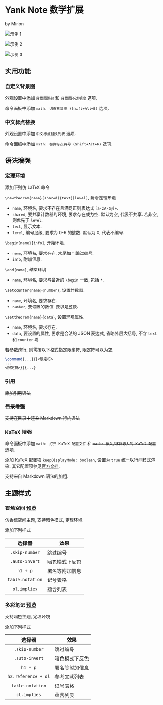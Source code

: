 # Yank Note 数学扩展

by Mirion

![示例 1](https://pic.superbed.cc/item/66d6af7bfcada11d374ab587.png)

![示例 2](https://pic.superbed.cc/item/66d6af7bfcada11d374ab58b.png)

![示例 3](https://pic.superbed.cc/item/66d6af7bfcada11d374ab590.png)

## 实用功能

### 自定义背景图

外观设置中添加 `背景图路径` 和 `背景图不透明度` 选项.

命令面板中添加 `math: 切换背景图 (Shift+Alt+B)` 选项.

### 中文标点替换

外观设置中添加 `中文标点替换列表` 选项.

命令面板中添加 `math: 替换标点符号 (Shift+Alt+F)` 选项.

## 语法增强

### 定理环境

添加下列仿 LaTeX 命令

`\newtheorem{name}[shared]{text}[level]`, 新增定理环境.

- `name`, 环境名, 要求不存在且满足正则表达式 `[a-zA-Z@]+`.
- `shared`, 要共享计数器的环境, 要求存在或为空. 默认为空, 代表不共享. 若非空, 则优先于 `level`.
- `text`, 显示文本.
- `level`, 编号层级, 要求为 0-6 的整数. 默认为 0, 代表不编号.

`\begin{name}[info]`, 开始环境.

- `name`, 环境名, 要求存在. 末尾加 `*` 跳过编号.
- `info`, 附加信息.

`\end{name}`, 结束环境.

- `name`, 环境名, 要求与最近的 `\begin` 一致, 包括 `*`.

`\setcounter{name}{number}`, 设置计数器.

- `name`, 环境名, 要求存在.
- `number`, 要设置的数值, 要求是整数.

`\settheorem{name}{data}`, 设置环境属性.

- `name`, 环境名, 要求存在.
- `data`, 要设置的属性, 要求是合法的 JSON 表达式, 省略外层大括号, 不含 `text` 和 `counter` 项.

若参数跨行, 则需按以下格式指定限定符, 限定符可以为空.

```latex
\command{...}{{<限定符>
...
<限定符>}}{...}
```

### ~~引用~~

~~添加引用语法~~

### ~~目录增强~~

~~支持在目录中渲染 Markdown 行内语法~~

### KaTeX 增强

命令面板中添加 `math: 打开 KaTeX 配置文件` 和 ~~`math: 嵌入/移除嵌入的 KaTeX 配置`~~ 选项.

添加 KaTeX 配置项 `keepDisplayMode: boolean`, 设置为 `true` 统一以行间模式渲染. 其它配置项参见[官方文档](https://katex.org/docs/options.html).

支持来自 Markdown 语法的加粗.

## 主题样式

### 香蕉空间 [预览](https://pic.imgdb.cn/item/66d42d89d9c307b7e94bf505.png)

仿[香蕉空间](https://www.bananaspace.org/)主题, 支持暗色模式, 定理环境

添加下列样式

| **选择器** | **效果** |
| :--: | -- |
| `.skip-number` | 跳过编号 |
| `.auto-invert` | 暗色模式下反色 |
| `h1 + p` | 署名等附加信息 |
| `table.notation` | 记号表格 |
| `ol.implies` | 蕴含列表 |

### 多彩笔记 [预览](https://pic.imgdb.cn/item/66d42d89d9c307b7e94bf400.png)

支持暗色主题, 定理环境

添加下列样式

| **选择器** | **效果** |
| :--: | -- |
| `.skip-number` | 跳过编号 |
| `.auto-invert` | 暗色模式下反色 |
| `h1 + p` | 署名等附加信息 |
| `h2.reference + ol` | 参考文献列表 |
| `table.notation` | 记号表格 |
| `ol.implies` | 蕴含列表 |
